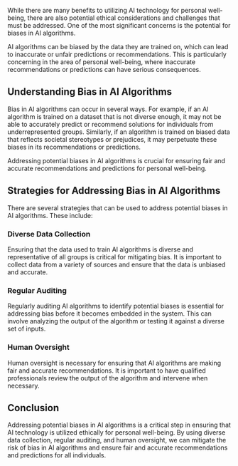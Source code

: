 

While there are many benefits to utilizing AI technology for personal well-being, there are also potential ethical considerations and challenges that must be addressed. One of the most significant concerns is the potential for biases in AI algorithms.

AI algorithms can be biased by the data they are trained on, which can lead to inaccurate or unfair predictions or recommendations. This is particularly concerning in the area of personal well-being, where inaccurate recommendations or predictions can have serious consequences.

Understanding Bias in AI Algorithms
-----------------------------------

Bias in AI algorithms can occur in several ways. For example, if an AI algorithm is trained on a dataset that is not diverse enough, it may not be able to accurately predict or recommend solutions for individuals from underrepresented groups. Similarly, if an algorithm is trained on biased data that reflects societal stereotypes or prejudices, it may perpetuate these biases in its recommendations or predictions.

Addressing potential biases in AI algorithms is crucial for ensuring fair and accurate recommendations and predictions for personal well-being.

Strategies for Addressing Bias in AI Algorithms
-----------------------------------------------

There are several strategies that can be used to address potential biases in AI algorithms. These include:

### Diverse Data Collection

Ensuring that the data used to train AI algorithms is diverse and representative of all groups is critical for mitigating bias. It is important to collect data from a variety of sources and ensure that the data is unbiased and accurate.

### Regular Auditing

Regularly auditing AI algorithms to identify potential biases is essential for addressing bias before it becomes embedded in the system. This can involve analyzing the output of the algorithm or testing it against a diverse set of inputs.

### Human Oversight

Human oversight is necessary for ensuring that AI algorithms are making fair and accurate recommendations. It is important to have qualified professionals review the output of the algorithm and intervene when necessary.

Conclusion
----------

Addressing potential biases in AI algorithms is a critical step in ensuring that AI technology is utilized ethically for personal well-being. By using diverse data collection, regular auditing, and human oversight, we can mitigate the risk of bias in AI algorithms and ensure fair and accurate recommendations and predictions for all individuals.

